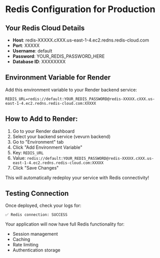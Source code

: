 # Redis Configuration for Production

## Your Redis Cloud Details
- **Host**: redis-XXXXX.cXXX.us-east-1-4.ec2.redns.redis-cloud.com
- **Port**: XXXXX
- **Username**: default
- **Password**: YOUR_REDIS_PASSWORD_HERE
- **Database ID**: XXXXXXXX

## Environment Variable for Render

Add this environment variable to your Render backend service:

```
REDIS_URL=redis://default:YOUR_REDIS_PASSWORD@redis-XXXXX.cXXX.us-east-1-4.ec2.redns.redis-cloud.com:XXXXX
```

## How to Add to Render:

1. Go to your Render dashboard
2. Select your backend service (vevurn backend)
3. Go to "Environment" tab
4. Click "Add Environment Variable"
5. Key: `REDIS_URL`
6. Value: `redis://default:YOUR_REDIS_PASSWORD@redis-XXXXX.cXXX.us-east-1-4.ec2.redns.redis-cloud.com:XXXXX`
7. Click "Save Changes"

This will automatically redeploy your service with Redis connectivity!

## Testing Connection

Once deployed, check your logs for:
```
✅ Redis connection: SUCCESS
```

Your application will now have full Redis functionality for:
- Session management
- Caching
- Rate limiting
- Authentication storage

